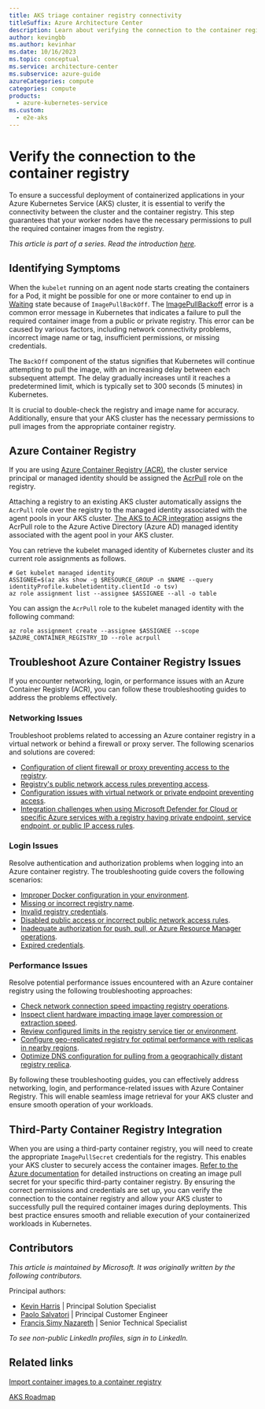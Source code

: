 ```yaml
---
title: AKS triage container registry connectivity
titleSuffix: Azure Architecture Center
description: Learn about verifying the connection to the container registry, as part of a triage step for Azure Kubernetes Service (AKS) clusters.
author: kevingbb
ms.author: kevinhar
ms.date: 10/16/2023
ms.topic: conceptual
ms.service: architecture-center
ms.subservice: azure-guide
azureCategories: compute
categories: compute
products:
  - azure-kubernetes-service
ms.custom:
  - e2e-aks
---
```


# Verify the connection to the container registry

To ensure a successful deployment of containerized applications in your Azure Kubernetes Service (AKS) cluster, it is essential to verify the connectivity between the cluster and the container registry. This step guarantees that your worker nodes have the necessary permissions to pull the required container images from the registry.

_This article is part of a series. Read the introduction [here](aks-triage-practices.md)._

## Identifying Symptoms

When the `kubelet` running on an agent node starts creating the containers for a Pod, it might be possible for one or more container to end up in [Waiting](https://kubernetes.io/docs/concepts/workloads/pods/pod-lifecycle/#container-state-waiting) state because of `ImagePullBackOff`. The [ImagePullBackoff](https://kubernetes.io/docs/concepts/containers/images/#imagepullbackoff) error is a common error message in Kubernetes that indicates a failure to pull the required container image from a public or private registry. This error can be caused by various factors, including network connectivity problems, incorrect image name or tag, insufficient permissions, or missing credentials.

The `BackOff` component of the status signifies that Kubernetes will continue attempting to pull the image, with an increasing delay between each subsequent attempt. The delay gradually increases until it reaches a predetermined limit, which is typically set to 300 seconds (5 minutes) in Kubernetes.

It is crucial to double-check the registry and image name for accuracy. Additionally, ensure that your AKS cluster has the necessary permissions to pull images from the appropriate container registry.

## Azure Container Registry

If you are using [Azure Container Registry (ACR)](/azure/container-registry/container-registry-intro), the cluster service principal or managed identity should be assigned the [AcrPull](/azure/container-registry/container-registry-roles?tabs=azure-cli) role on the registry.

Attaching a registry to an existing AKS cluster automatically assigns the `AcrPull` role over the registry to the managed identity associated with the agent pools in your AKS cluster. [The AKS to ACR integration](/azure/aks/cluster-container-registry-integration?tabs=azure-cli) assigns the AcrPull role to the Azure Active Directory (Azure AD) managed identity associated with the agent pool in your AKS cluster.

You can retrieve the kubelet managed identity of Kubernetes cluster and its current role assignments as follows.

```azurecli-interactive
# Get kubelet managed identity
ASSIGNEE=$(az aks show -g $RESOURCE_GROUP -n $NAME --query identityProfile.kubeletidentity.clientId -o tsv)
az role assignment list --assignee $ASSIGNEE --all -o table
```

You can assign the `AcrPull` role to the kubelet managed identity with the following command:

```azurecli-interactive
az role assignment create --assignee $ASSIGNEE --scope $AZURE_CONTAINER_REGISTRY_ID --role acrpull
```

## Troubleshoot Azure Container Registry Issues

If you encounter networking, login, or performance issues with an Azure Container Registry (ACR), you can follow these troubleshooting guides to address the problems effectively.

### Networking Issues

Troubleshoot problems related to accessing an Azure container registry in a virtual network or behind a firewall or proxy server. The following scenarios and solutions are covered:

- [Configuration of client firewall or proxy preventing access to the registry](/azure/container-registry/container-registry-troubleshoot-access#configure-client-firewall-access).
- [Registry's public network access rules preventing access](/azure/container-registry/container-registry-troubleshoot-access#configure-public-access-to-registry).
- [Configuration issues with virtual network or private endpoint preventing access](/azure/container-registry/container-registry-troubleshoot-access#configure-vnet-access).
- [Integration challenges when using Microsoft Defender for Cloud or specific Azure services with a registry having private endpoint, service endpoint, or public IP access rules](/azure/container-registry/container-registry-troubleshoot-access#configure-service-access).

### Login Issues

Resolve authentication and authorization problems when logging into an Azure container registry. The troubleshooting guide covers the following scenarios:

- [Improper Docker configuration in your environment](/azure/container-registry/container-registry-troubleshoot-login#check-docker-configuration).
- [Missing or incorrect registry name](/azure/container-registry/container-registry-troubleshoot-login#specify-correct-registry-name).
- [Invalid registry credentials](/azure/container-registry/container-registry-troubleshoot-login#confirm-credentials-to-access-registry).
- [Disabled public access or incorrect public network access rules](/azure/container-registry/container-registry-troubleshoot-access#configure-public-access-to-registry).
- [Inadequate authorization for push, pull, or Azure Resource Manager operations](/azure/container-registry/container-registry-troubleshoot-login#confirm-credentials-are-authorized-to-access-registry).
- [Expired credentials](/azure/container-registry/container-registry-troubleshoot-login#check-that-credentials-arent-expired).

### Performance Issues

Resolve potential performance issues encountered with an Azure container registry using the following troubleshooting approaches:

- [Check network connection speed impacting registry operations](/azure/container-registry/container-registry-troubleshoot-performance#check-expected-network-speed).
- [Inspect client hardware impacting image layer compression or extraction speed](/azure/container-registry/container-registry-troubleshoot-performance#check-client-hardware).
- [Review configured limits in the registry service tier or environment](/azure/container-registry/container-registry-troubleshoot-performance#review-configured-limits).
- [Configure geo-replicated registry for optimal performance with replicas in nearby regions](/azure/container-registry/container-registry-troubleshoot-performance#configure-geo-replicated-registry).
- [Optimize DNS configuration for pulling from a geographically distant registry replica](/azure/container-registry/container-registry-troubleshoot-performance#configure-dns-for-geo-replicated-registry).

By following these troubleshooting guides, you can effectively address networking, login, and performance-related issues with Azure Container Registry. This will enable seamless image retrieval for your AKS cluster and ensure smooth operation of your workloads.

## Third-Party Container Registry Integration

When you are using a third-party container registry, you will need to create the appropriate `ImagePullSecret` credentials for the registry. This enables your AKS cluster to securely access the container images. [Refer to the Azure documentation](https://docs.microsoft.com/azure/container-registry/container-registry-auth-kubernetes#create-an-image-pull-secret) for detailed instructions on creating an image pull secret for your specific third-party container registry. By ensuring the correct permissions and credentials are set up, you can verify the connection to the container registry and allow your AKS cluster to successfully pull the required container images during deployments. This best practice ensures smooth and reliable execution of your containerized workloads in Kubernetes.

## Contributors

*This article is maintained by Microsoft. It was originally written by the following contributors.*

Principal authors:

- [Kevin Harris](https://www.linkedin.com/in/kevbhar) | Principal Solution Specialist
- [Paolo Salvatori](https://www.linkedin.com/in/paolo-salvatori) | Principal Customer Engineer
- [Francis Simy Nazareth](https://www.linkedin.com/in/francis-simy-nazereth-971440a) | Senior Technical Specialist

*To see non-public LinkedIn profiles, sign in to LinkedIn.*

## Related links

[Import container images to a container registry](/azure/container-registry/container-registry-import-images)

[AKS Roadmap](https://aka.ms/aks/roadmap)
